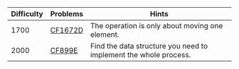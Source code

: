 | Difficulty | Problems | Hints |
| -------- | -------- | -------- |
| 1700 | [CF1672D](https://codeforces.com/problemset/problem/1672/D) | The operation is only about moving one element. |
| 2000 | [CF899E](hhttps://codeforces.com/problemset/problem/899/E) | Find the data structure you need to implement the whole process. |